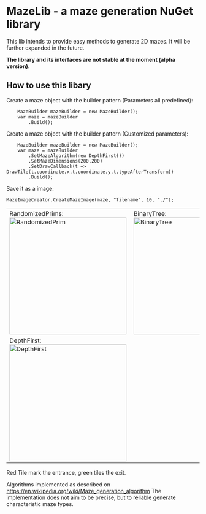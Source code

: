 ﻿# MazeLib - a maze generation NuGet library

This lib intends to provide easy methods to generate 2D mazes.
It will be further expanded in the future.

**The library and its interfaces are not stable at the moment (alpha version).**


## How to use this libary

Create a maze object with the builder pattern (Parameters all predefined):
```
    MazeBuilder mazeBuilder = new MazeBuilder();
    var maze = mazeBuilder
        .Build();
```

Create a maze object with the builder pattern (Customized parameters):
```
    MazeBuilder mazeBuilder = new MazeBuilder();
    var maze = mazeBuilder
        .SetMazeAlgorithm(new DepthFirst())
        .SetMazeDimensions(200,200)
        .SetDrawCallback(t => DrawTile(t.coordinate.x,t.coordinate.y,t.typeAfterTransform))
        .Build();
```



Save it as a image:
```
MazeImageCreator.CreateMazeImage(maze, "filename", 10, "./");
```


|                |                |
|:---------------|:---------------|
| RandomizedPrims: <img align="left"  width="305" height="305" src="https://raw.githubusercontent.com/z0dd42d1/MazeLib/master/Documentation/RandomizedPrims.gif" title="RandomizedPrim"> | BinaryTree:   <img align="left"  width="305" height="305" src="https://raw.githubusercontent.com/z0dd42d1/MazeLib/master/Documentation/BinaryTree.gif" title="BinaryTree">
| DepthFirst:  <img align="left"  width="305" height="305" src="https://raw.githubusercontent.com/z0dd42d1/MazeLib/master/Documentation/DepthFirst.gif" title="DepthFirst">| |


Red Tile mark the entrance, green tiles the exit.

Algorithms implemented as described on https://en.wikipedia.org/wiki/Maze_generation_algorithm
The implementation does not aim to be precise, but to reliable generate characteristic maze types.